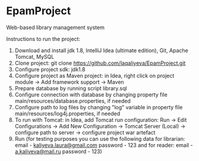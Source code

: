 # EpamProject

Web-based library management system

Instructions to run the project: 

1. Download and install jdk 1.8, IntelliJ Idea (ultimate edition), Git, Apache Tomcat, MySQL
2. Clone project: git clone https://github.com/laqaliyeva/EpamProject.git
3. Configure project sdk: jdk1.8
4. Configure project as Maven project: in Idea, right click on project module -> Add framework support -> Maven
5. Prepare database by running script library.sql
6. Configure connection with database by changing property file main/resources/database.properties, if needed
7. Configure path to log files by changing "log" variable in property file main/resources/log4j.properties, if needed
8. To run with Tomcat: in Idea, add Tomcat run configuration: Run -> Edit Configurations -> Add New Configuration -> Tomcat Server (Local) -> configure path to server -> configure project war artefact
9. Run (for testing purposes you can use the following data for librarian: email - kaliyeva.laura@gmail.com password - 123 and for reader: email - a.kaliyeva@mail.ru password - 123)
